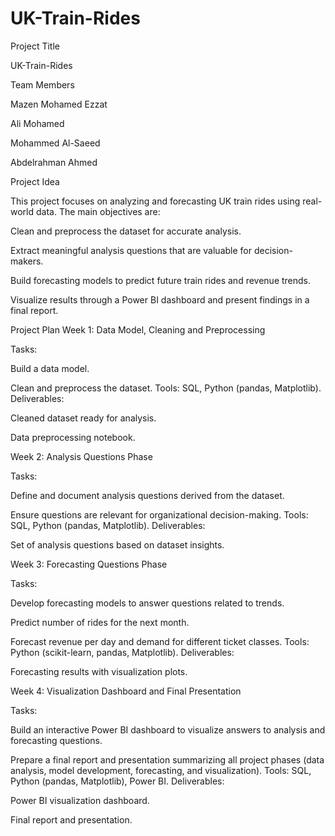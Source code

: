 # UK-Train-Rides
Project Title

UK-Train-Rides

Team Members

Mazen Mohamed Ezzat

Ali Mohamed

Mohammed Al-Saeed

Abdelrahman Ahmed


Project Idea

This project focuses on analyzing and forecasting UK train rides using real-world data.
The main objectives are:

Clean and preprocess the dataset for accurate analysis.

Extract meaningful analysis questions that are valuable for decision-makers.

Build forecasting models to predict future train rides and revenue trends.

Visualize results through a Power BI dashboard and present findings in a final report.

Project Plan
Week 1: Data Model, Cleaning and Preprocessing

Tasks:

Build a data model.

Clean and preprocess the dataset.
Tools: SQL, Python (pandas, Matplotlib).
Deliverables:

Cleaned dataset ready for analysis.

Data preprocessing notebook.

Week 2: Analysis Questions Phase

Tasks:

Define and document analysis questions derived from the dataset.

Ensure questions are relevant for organizational decision-making.
Tools: SQL, Python (pandas, Matplotlib).
Deliverables:

Set of analysis questions based on dataset insights.

Week 3: Forecasting Questions Phase

Tasks:

Develop forecasting models to answer questions related to trends.

Predict number of rides for the next month.

Forecast revenue per day and demand for different ticket classes.
Tools: Python (scikit-learn, pandas, Matplotlib).
Deliverables:

Forecasting results with visualization plots.

Week 4: Visualization Dashboard and Final Presentation

Tasks:

Build an interactive Power BI dashboard to visualize answers to analysis and forecasting questions.

Prepare a final report and presentation summarizing all project phases (data analysis, model development, forecasting, and visualization).
Tools: SQL, Python (pandas, Matplotlib), Power BI.
Deliverables:

Power BI visualization dashboard.

Final report and presentation.
